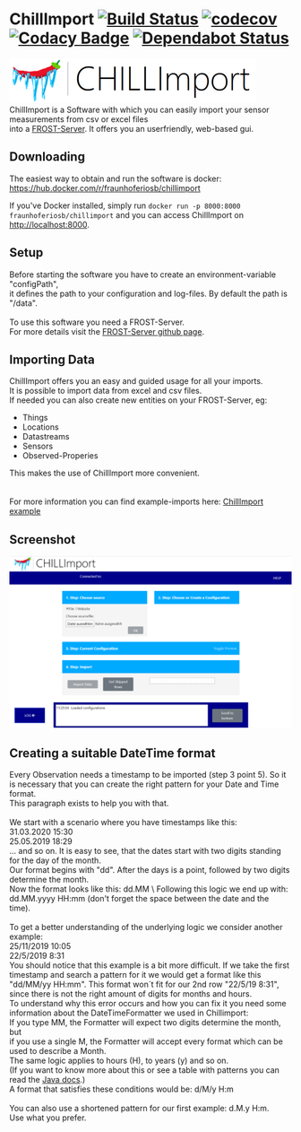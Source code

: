 # ChillImport [![Build Status](https://github.com/FraunhoferIOSB/ChillImport/workflows/Maven%20Branch%20Build/badge.svg)](https://github.com/FraunhoferIOSB/ChillImport/actions) [![codecov](https://codecov.io/gh/FraunhoferIOSB/ChillImport/branch/master/graph/badge.svg)](https://codecov.io/gh/FraunhoferIOSB/ChillImport) [![Codacy Badge](https://api.codacy.com/project/badge/Grade/6810ee95249341248d1e696a3b177101)](https://www.codacy.com/gh/FraunhoferIOSB/ChillImport?utm_source=github.com&utm_medium=referral&utm_content=FraunhoferIOSB/ChillImport&utm_campaign=Badge_Grade) [![Dependabot Status](https://api.dependabot.com/badges/status?host=github&repo=FraunhoferIOSB/ChillImport)](https://dependabot.com)

<img src="https://github.com/FraunhoferIOSB/ChillImport/blob/master/src/main/resources/static/images/logo.png" width="439" height="80"></img>\
ChillImport is a Software with which you can easily import your sensor measurements
from csv or excel files \
into a [FROST-Server](https://github.com/FraunhoferIOSB/FROST-Server). It offers
you an userfriendly, web-based gui.

## Downloading

The easiest way to obtain and run the software is docker:\
<https://hub.docker.com/r/fraunhoferiosb/chillimport>

If you've Docker installed, simply run
`docker run -p 8000:8000 fraunhoferiosb/chillimport` and you can access
ChillImport on [http://localhost:8000](http://localhost:8000).

## Setup

Before starting the software you have to create an environment-variable
"configPath", \
it defines the path to your configuration and log-files. By default the path is "/data".
\
\
To use this software you need a FROST-Server.\
For more details visit the
[FROST-Server github page](https://github.com/FraunhoferIOSB/FROST-Server).

## Importing Data

ChillImport offers you an easy and guided usage for all your imports. \
It is possible to import data from excel and csv files.\
If needed you can also create new entities on your FROST-Server, eg:

- Things
- Locations
- Datastreams
- Sensors
- Observed-Properies

This makes the use of ChillImport more convenient. \
\
\
For more information you can find example-imports here: [ChillImport example](Example/ImportExample01.md)

## Screenshot

![](Example/screenshot.png)

## Creating a suitable DateTime format

Every Observation needs a timestamp to be imported (step 3 point 5). So it is
necessary that you can create the right pattern for your Date and Time format.\
This paragraph exists to help you with that. \
\
We start with a scenario where you have timestamps like this:\
31.03.2020 15:30 \
25.05.2019 18:29 \
... and so on. It is easy to see, that the dates start with two digits standing
for the day of the month.\
Our format begins with "dd". After the days is a point, followed by two digits determine
the month.\
Now the format looks like this: dd.MM \ Following this logic we end up with:
dd.MM.yyyy HH:mm (don't forget the space between the date and the time).\
\
To get a better understanding of the underlying logic we consider another
example:\
25/11/2019 10:05\
22/5/2019 8:31\
You should notice that this example is a bit more difficult. If we take the first
timestamp and search a pattern for it we would get a format like this "dd/MM/yy HH:mm".
This format won´t fit for our 2nd row "22/5/19 8:31", since there is not the right
amount of digits for months and hours.\
To understand why this error occurs and how you can fix it you need some
information about the DateTimeFormatter we used in Chillimport: \
If you type MM, the Formatter will expect two digits determine the month, but \
if you use a single M, the Formatter will accept every format which can be used
to describe a Month.\
The same logic applies to hours (H), to years (y) and so on. \
(If you want to know more about this or see a table with patterns you can read
the
[Java docs](https://docs.oracle.com/javase/8/docs/api/java/time/format/DateTimeFormatterBuilder.html#appendPattern-java.lang.String-).)
\
A format that satisfies these conditions would be: d/M/y H:m \
\
You can also use a shortened pattern for our first example: d.M.y H:m. \
Use what you prefer.
